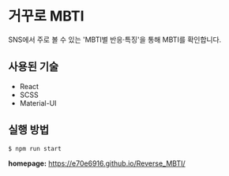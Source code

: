 # 거꾸로 MBTI

SNS에서 주로 볼 수 있는 'MBTI별 반응·특징'을 통해 MBTI를 확인합니다.

## 사용된 기술
- React
- SCSS
- Material-UI

## 실행 방법

```$ npm run start```

**homepage:** https://e70e6916.github.io/Reverse_MBTI/
